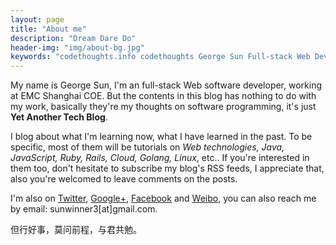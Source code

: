 ```yaml
---
layout: page
title: "About me"
description: "Dream Dare Do"
header-img: "img/about-bg.jpg"
keywords: "codethoughts.info codethoughts George Sun Full-stack Web Developer Golang Go Java JavaScript Ruby Rails Linux Software Programming Language"
---
```


My name is George Sun, I'm an full-stack Web software developer, working at EMC Shanghai COE. But the contents in this blog has nothing to do with my work, basically they're my thoughts on software programming, it's just **Yet Another Tech Blog**.

I blog about what I'm learning now, what I have learned in the past. To be specific, most of them will be tutorials on *Web technologies, Java, JavaScript, Ruby, Rails, Cloud, Golang, Linux*, etc.. If you're interested in them too, don't  hesitate to subscribe my blog's RSS feeds, I appreciate that, also you're welcomed to leave comments on the posts.

I'm also on [Twitter](https://twitter.com/kui_sun), [Google+](https://plus.google.com/u/0/103092209824087504629), [Facebook](https://www.facebook.com/kui.sun.71) and [Weibo](http://weibo.com/1994207995/profile), you can also reach me by email: sunwinner3[at]gmail.com.

但行好事，莫问前程，与君共勉。
